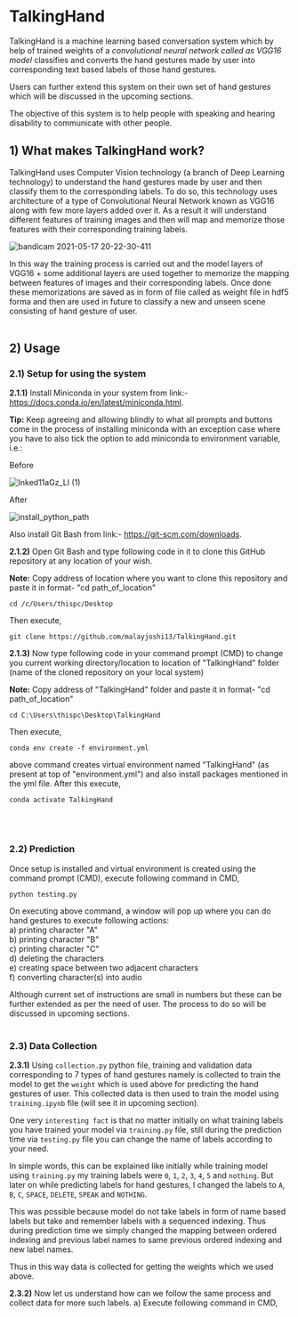 # TalkingHand
TalkingHand is a machine learning based conversation system which by help of trained weights of a **convolutional neural network* called as *VGG16 model** classifies and converts the hand gestures made by user into corresponding text based labels of those hand gestures. 

Users can further extend this system on their own set of hand gestures which will be discussed in the upcoming sections.

The objective of this system is to help people with speaking and hearing disability to communicate with other people.

## 1) What makes TalkingHand work?
TalkingHand uses Computer Vision technology (a branch of Deep Learning technology) to understand the hand gestures made by user and then classify them to the corresponding labels. To do so, this technology uses architecture of a type of Convolutional Neural Network known as VGG16 along with few more layers added over it. As a result it will understand different features of training images and then will map and memorize those features with their corresponding training labels.

![bandicam 2021-05-17 20-22-30-411](https://user-images.githubusercontent.com/71775151/118512165-30449600-b750-11eb-93e5-1a0724a8374c.jpg)

In this way the training process is carried out and the model layers of VGG16 + some additional layers are used together to memorize the mapping between features of images and their corresponding labels. Once done these memorizations are saved as in form of file called as weight file in hdf5 forma and then are used in future to classify a new and unseen scene consisting of hand gesture of user.
<br>
<br>

## 2) Usage

### 2.1) Setup for using the system
**2.1.1)** Install Miniconda in your system from link:- https://docs.conda.io/en/latest/miniconda.html. 

**Tip:** Keep agreeing and allowing blindly to what all prompts and buttons come in the process of installing miniconda with an exception case where you have to also tick the option to add miniconda to environment variable, i.e.:

Before

![Inked11aGz_LI (1)](https://user-images.githubusercontent.com/71775151/118517428-d1cde680-b754-11eb-88ec-edb6388063c3.jpg)

After

![install_python_path](https://user-images.githubusercontent.com/71775151/118516836-4f452700-b754-11eb-998e-6d96f56b9aed.png)

Also install Git Bash from link:- https://git-scm.com/downloads.

**2.1.2)** Open Git Bash and type following code in it to clone this GitHub repository at any location of your wish.

**Note:** Copy address of location where you want to clone this repository and paste it in format- "cd path_of_location"

```
cd /c/Users/thispc/Desktop
```

Then execute,

```
git clone https://github.com/malayjoshi13/TalkingHand.git
```

**2.1.3)** Now type following code in your command prompt (CMD) to change you current working directory/location to location of "TalkingHand" folder (name of the cloned repository on your local system)

**Note:** Copy address of "TalkingHand" folder and paste it in format- "cd path_of_location"

```
cd C:\Users\thispc\Desktop\TalkingHand
```

Then execute,

```
conda env create -f environment.yml
```

above command creates virtual environment named "TalkingHand" (as present at top of "environment.yml") and also install packages mentioned in the yml file. After this execute,

```
conda activate TalkingHand
```
<br><br>
### 2.2) Prediction
Once setup is installed and virtual environment is created using the command prompt (CMD), execute following command in CMD,

```
python testing.py
```
On executing above command, a window will pop up where you can do hand gestures to execute following actions: <br>
a) printing character "A" <br>
b) printing character "B" <br>
c) printing character "C" <br>
d) deleting the characters <br>
e) creating space between two adjacent characters <br>
f) converting character(s) into audio <br>

Although current set of instructions are small in numbers but these can be further extended as per the need of user. The process to do so will be discussed in upcoming sections.
<br><br>
### 2.3) Data Collection
**2.3.1)** Using ```collection.py``` python file, training and validation data corresponding to 7 types of hand gestures namely is collected to train the model to get the ```weight``` which is used above for predicting the hand gestures of user. This collected data is then used to train the model using ```training.ipynb``` file (will see it in upcoming section).

One very ```interesting fact``` is that no matter initially on what training labels you have trained your model via ```training.py``` file, still during the prediction time via ```testing.py``` file you can change the name of labels according to your need.

In simple words, this can be explained like initially while training model using ```training.py``` my training labels were ```0```, ```1```, ```2```, ```3```, ```4```, ```5``` and ```nothing```. But later on while predicting labels for hand gestures, I changed the labels to ```A```, ```B```, ```C```, ```SPACE```, ```DELETE```, ```SPEAK``` and ```NOTHING```.

This was possible because model do not take labels in form of name based labels but take and remember labels with a sequenced indexing. Thus during prediction time we simply changed the mapping between ordered indexing and previous label names to same previous ordered indexing and new label names.

Thus in this way data is collected for getting the weights which we used above.

**2.3.2)** Now let us understand how can we follow the same process and collect data for more such labels.
a) Execute following command in CMD,

```




